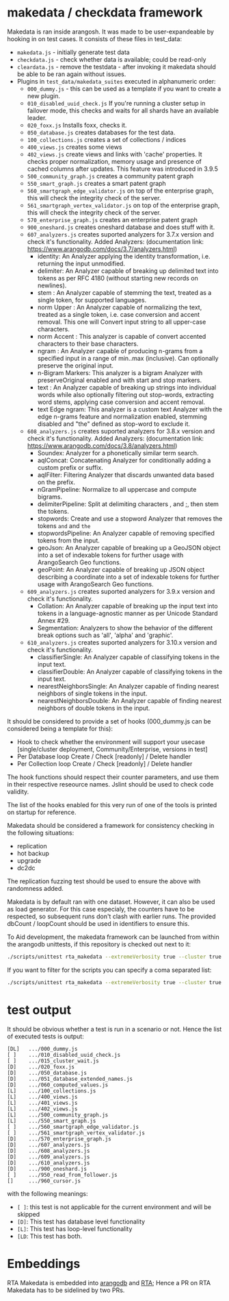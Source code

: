 # makedata / checkdata framework
Makedata is ran inside arangosh. It was made to be user-expandeable by hooking in on test cases.
It consists of these files in test_data:
 - `makedata.js` - initially generate test data
 - `checkdata.js` - check whether data is available; could be read-only
 - `cleardata.js` - remove the testdata - after invoking it makedata should be able to be ran again without issues.
 - Plugins in `test_data/makedata_suites` executed in alphanumeric order:
   - `000_dummy.js` - this can be used as a template if you want to create a new plugin. 
   - `010_disabled_uuid_check.js` If you're running a cluster setup in failover mode, this checks and waits for all shards have an available leader.
   - `020_foxx.js` Installs foxx, checks it. 
   - `050_database.js` creates databases for the test data.
   - `100_collections.js` creates a set of collections / indices
   - `400_views.js` creates some views
   - `402_views.js` create views and links with 'cache' properties. It checks proper normalization, memory usage and presence of cached columns after updates. This feature was introduced in 3.9.5
   - `500_community_graph.js` creates a community patent graph
   - `550_smart_graph.js` creates a smart patent graph
   - `560_smartgraph_edge_validator.js` on top of the enterprise graph, this will check the integrity check of the server.
   - `561_smartgraph_vertex_validator.js` on top of the enterprise graph, this will check the integrity check of the server.
   - `570_enterprise_graph.js` creates an enterprise patent graph
   - `900_oneshard.js` creates oneshard database and does stuff with it.
   - `607_analyzers.js` creates suported analyzers for 3.7.x version and check it's functionality.
      Added Analyzers: (documentation link: https://www.arangodb.com/docs/3.7/analyzers.html)
      - identity: An Analyzer applying the identity transformation, i.e. returning the input unmodified.
      - delimiter: An Analyzer capable of breaking up delimited text into tokens as per RFC 4180 (without starting new  records on newlines).
      - stem : An Analyzer capable of stemming the text, treated as a single token, for supported languages.
      - norm Upper : An Analyzer capable of normalizing the text, treated as a single token, i.e. case conversion and accent removal. This one will Convert input string to all upper-case characters.
      - norm Accent : This analyzer is capable of convert accented characters to their base characters.
      - ngram : An Analyzer capable of producing n-grams from a specified input in a range of min..max (inclusive). Can optionally preserve the original input.
      - n-Bigram Markers: This analyzer is a bigram Analyzer with preserveOriginal enabled and with start and stop markers.
      - text : An Analyzer capable of breaking up strings into individual words while also optionally filtering out stop-words, extracting word stems, applying case conversion and accent removal.
      - text Edge ngram: This analyzer is a custom text Analyzer with the edge n-grams feature and normalization enabled, stemming disabled and "the" defined as stop-word to exclude it.
   - `608_analyzers.js` creates suported analyzers for 3.8.x version and check it's functionality.
      Added Analyzers: (documentation link: https://www.arangodb.com/docs/3.8/analyzers.html)
      - Soundex: Analyzer for a phonetically similar term search.
      - aqlConcat: Concatenating Analyzer for conditionally adding a custom prefix or suffix.
      - aqlFilter: Filtering Analyzer that discards unwanted data based on the prefix.
      - nGramPipeline: Normalize to all uppercase and compute bigrams.
      - delimiterPipeline: Split at delimiting characters , and ;, then stem the tokens.
      - stopwords: Create and use a stopword Analyzer that removes the tokens `and` and `the`
      - stopwordsPipeline: An Analyzer capable of removing specified tokens from the input.
      - geoJson: An Analyzer capable of breaking up a GeoJSON object into a set of indexable tokens for further usage with ArangoSearch Geo functions.
      - geoPoint: An Analyzer capable of breaking up JSON object describing a coordinate into a set of indexable tokens for further usage with ArangoSearch Geo functions.
   - `609_analyzers.js` creates suported analyzers for 3.9.x version and check it's functionality.
      - Collation: An Analyzer capable of breaking up the input text into tokens in a language-agnostic manner as per Unicode  Standard Annex #29.
      - Segmentation: Analyzers to show the behavior of the different break options such as 'all', 'alpha' and  'graphic'.
   - `610_analyzers.js` creates suported analyzers for 3.10.x version and check it's functionality.
      - classifierSingle: An Analyzer capable of classifying tokens in the input text.
      - classifierDouble: An Analyzer capable of classifying tokens in the input text.
      - nearestNeighborsSingle: An Analyzer capable of finding nearest neighbors of single tokens in the input.
      - nearestNeighborsDouble: An Analyzer capable of finding nearest neighbors of double tokens in the input.

It should be considered to provide a set of hooks (000_dummy.js can be considered being a template for this):

- Hook to check whether the environment will support your usecase [single/cluster deployment, Community/Enterprise, versions in test]
- Per Database loop Create / Check [readonly] / Delete handler
- Per Collection loop Create / Check [readonly] / Delete handler

The hook functions should respect their counter parameters, and use them in their respective reseource names.
Jslint should be used to check code validity.

The list of the hooks enabled for this very run of one of the tools is printed on startup for reference.

Makedata should be considered a framework for consistency checking in the following situations:
 - replication
 - hot backup
 - upgrade
 - dc2dc

The replication fuzzing test should be used to ensure the above with randomness added.

Makedata is by default ran with one dataset. However, it can also be used as load generator. 
For this case especialy, the counters have to be respected, so subsequent runs don't clash with earlier runs.
The provided dbCount / loopCount should be used in identifiers to ensure this.

To Aid development, the makedata framework can be launched from within the arangodb unittests, 
if this repository is checked out next to it:

``` bash
./scripts/unittest rta_makedata --extremeVerbosity true --cluster true --makedata_args:bigDoc true
```

If you want to filter for the scripts you can specify a coma separated list:
``` bash
./scripts/unittest rta_makedata --extremeVerbosity true --cluster true --makedata_args:bigDoc true --test '010,020,050'
```

# test output
It should be obvious whether a test is run in a scenario or not. Hence the list of executed tests is output:

```
[DL]   .../000_dummy.js
[ ]    .../010_disabled_uuid_check.js
[ ]    .../015_cluster_wait.js
[D]    .../020_foxx.js
[D]    .../050_database.js
[D]    .../051_database_extended_names.js
[D]    .../060_computed_values.js
[L]    .../100_collections.js
[L]    .../400_views.js
[L]    .../401_views.js
[L]    .../402_views.js
[L]    .../500_community_graph.js
[L]    .../550_smart_graph.js
[ ]    .../560_smartgraph_edge_validator.js
[ ]    .../561_smartgraph_vertex_validator.js
[D]    .../570_enterprise_graph.js
[D]    .../607_analyzers.js
[D]    .../608_analyzers.js
[D]    .../609_analyzers.js
[D]    .../610_analyzers.js
[D]    .../900_oneshard.js
[ ]    .../950_read_from_follower.js
[]     .../960_cursor.js
```
with the following meanings:
- `[ ]`: this test is not applicable for the current environment and will be skipped
- `[D]`: This test has database level functionality
- `[L]`: This test has loop-level functionality
- `[LD`: This test has both.


# Embeddings
RTA Makedata is embedded into [arangodb](https://github.com/arangodb/arangodb) and [RTA](https://github.com/arangodb/release-test-automation); 
Hence a PR on RTA Makedata has to be sidelined by two PRs.
